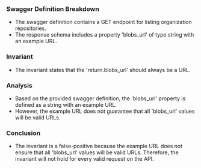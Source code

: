 ### Swagger Definition Breakdown
- The swagger definition contains a GET endpoint for listing organization repositories.
- The response schema includes a property 'blobs_url' of type string with an example URL.

### Invariant
- The invariant states that the 'return.blobs_url' should always be a URL.

### Analysis
- Based on the provided swagger definition, the 'blobs_url' property is defined as a string with an example URL.
- However, the example URL does not guarantee that all 'blobs_url' values will be valid URLs.

### Conclusion
- The invariant is a false-positive because the example URL does not ensure that all 'blobs_url' values will be valid URLs. Therefore, the invariant will not hold for every valid request on the API.
